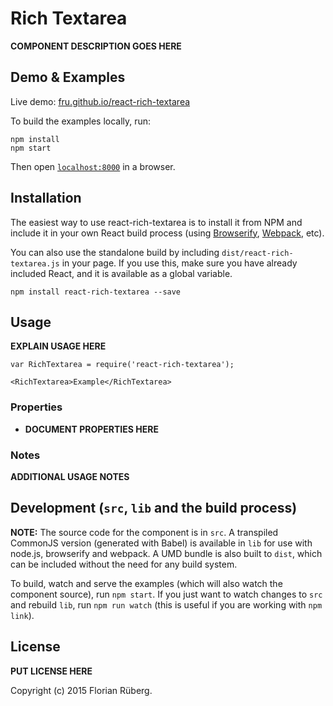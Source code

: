 # Rich Textarea

__COMPONENT DESCRIPTION GOES HERE__


## Demo & Examples

Live demo: [fru.github.io/react-rich-textarea](http://fru.github.io/react-rich-textarea/)

To build the examples locally, run:

```
npm install
npm start
```

Then open [`localhost:8000`](http://localhost:8000) in a browser.


## Installation

The easiest way to use react-rich-textarea is to install it from NPM and include it in your own React build process (using [Browserify](http://browserify.org), [Webpack](http://webpack.github.io/), etc).

You can also use the standalone build by including `dist/react-rich-textarea.js` in your page. If you use this, make sure you have already included React, and it is available as a global variable.

```
npm install react-rich-textarea --save
```


## Usage

__EXPLAIN USAGE HERE__

```
var RichTextarea = require('react-rich-textarea');

<RichTextarea>Example</RichTextarea>
```

### Properties

* __DOCUMENT PROPERTIES HERE__

### Notes

__ADDITIONAL USAGE NOTES__


## Development (`src`, `lib` and the build process)

**NOTE:** The source code for the component is in `src`. A transpiled CommonJS version (generated with Babel) is available in `lib` for use with node.js, browserify and webpack. A UMD bundle is also built to `dist`, which can be included without the need for any build system.

To build, watch and serve the examples (which will also watch the component source), run `npm start`. If you just want to watch changes to `src` and rebuild `lib`, run `npm run watch` (this is useful if you are working with `npm link`).

## License

__PUT LICENSE HERE__

Copyright (c) 2015 Florian Rüberg.

